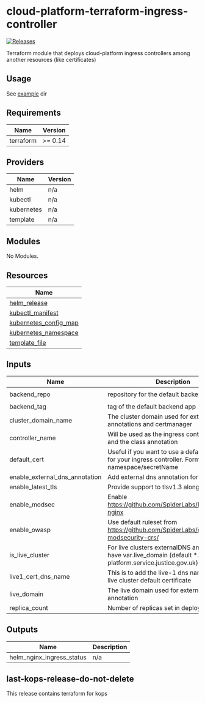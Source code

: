 # cloud-platform-terraform-ingress-controller

[![Releases](https://img.shields.io/github/release/ministryofjustice/cloud-platform-terraform-ingress-controller/all.svg?style=flat-square)](https://github.com/ministryofjustice/cloud-platform-terraform-ingress-controller/releases)

Terraform module that deploys cloud-platform ingress controllers among another resources (like certificates)

## Usage

See [example](example/) dir

<!--- BEGIN_TF_DOCS --->
## Requirements

| Name | Version |
|------|---------|
| terraform | >= 0.14 |

## Providers

| Name | Version |
|------|---------|
| helm | n/a |
| kubectl | n/a |
| kubernetes | n/a |
| template | n/a |

## Modules

No Modules.

## Resources

| Name |
|------|
| [helm_release](https://registry.terraform.io/providers/hashicorp/helm/latest/docs/resources/release) |
| [kubectl_manifest](https://registry.terraform.io/providers/gavinbunney/kubectl/latest/docs/resources/manifest) |
| [kubernetes_config_map](https://registry.terraform.io/providers/hashicorp/kubernetes/latest/docs/resources/config_map) |
| [kubernetes_namespace](https://registry.terraform.io/providers/hashicorp/kubernetes/latest/docs/resources/namespace) |
| [template_file](https://registry.terraform.io/providers/hashicorp/template/latest/docs/data-sources/file) |

## Inputs

| Name | Description | Type | Default | Required |
|------|-------------|------|---------|:--------:|
| backend\_repo | repository for the default backend app | `string` | `"ministryofjustice/cloud-platform-custom-error-pages"` | no |
| backend\_tag | tag of the default backend app | `string` | `"0.6"` | no |
| cluster\_domain\_name | The cluster domain used for externalDNS annotations and certmanager | `any` | n/a | yes |
| controller\_name | Will be used as the ingress controller name and the class annotation | `string` | n/a | yes |
| default\_cert | Useful if you want to use a default certificate for your ingress controller. Format: namespace/secretName | `string` | `"ingress-controllers/default-certificate"` | no |
| enable\_external\_dns\_annotation | Add external dns annotation for service | `bool` | `false` | no |
| enable\_latest\_tls | Provide support to tlsv1.3 along with tlsv1.2 | `bool` | `false` | no |
| enable\_modsec | Enable https://github.com/SpiderLabs/ModSecurity-nginx | `bool` | `false` | no |
| enable\_owasp | Use default ruleset from https://github.com/SpiderLabs/owasp-modsecurity-crs/ | `bool` | `false` | no |
| is\_live\_cluster | For live clusters externalDNS annotation will have var.live\_domain (default *.cloud-platform.service.justice.gov.uk) | `bool` | `false` | no |
| live1\_cert\_dns\_name | This is to add the live-1 dns name for eks-live cluster default certificate | `string` | `""` | no |
| live\_domain | The live domain used for externalDNS annotation | `string` | `"cloud-platform.service.justice.gov.uk"` | no |
| replica\_count | Number of replicas set in deployment | `string` | n/a | yes |

## Outputs

| Name | Description |
|------|-------------|
| helm\_nginx\_ingress\_status | n/a |

## last-kops-release-do-not-delete
This release contains terraform for kops

<!--- END_TF_DOCS --->
